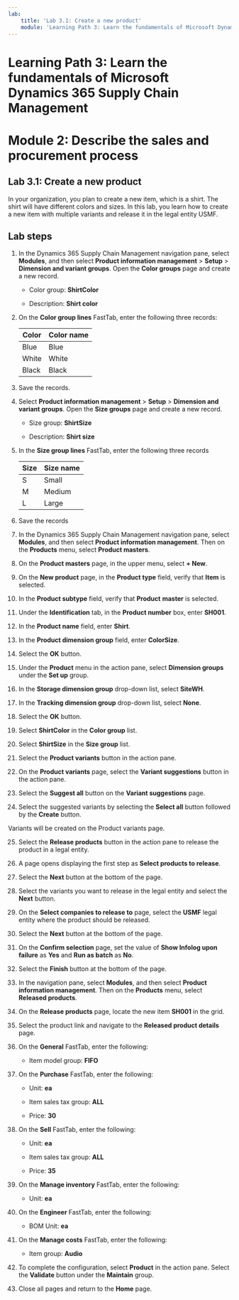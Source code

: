 ```yaml
---
lab:
    title: 'Lab 3.1: Create a new product'
    module: 'Learning Path 3: Learn the fundamentals of Microsoft Dynamics 365 Supply Chain Management'
---
```


# Learning Path 3: Learn the fundamentals of Microsoft Dynamics 365 Supply Chain Management
# Module 2: Describe the sales and procurement process

## Lab 3.1: Create a new product

In your organization, you plan to create a new item, which is a shirt. The shirt will have different colors and sizes. In this lab, you learn how to create a new item with multiple variants and release it in the legal entity USMF.

## Lab steps

1. In the Dynamics 365 Supply Chain Management navigation pane, select **Modules**, and then select **Product information management** > **Setup** > **Dimension and variant groups**. Open the **Color groups** page and create a new record.

	- Color group: **ShirtColor**

	- Description: **Shirt color**

2. On the **Color group lines** FastTab, enter the following three records:

	| **Color** | **Color name** |
	|-----------|----------------|
	| Blue      | Blue           |
	| White     | White          |
	| Black     | Black          |


3. Save the records.

4. Select **Product information management** > **Setup** > **Dimension and variant groups**. Open the **Size groups** page and create a new record.

	- Size group: **ShirtSize**

	- Description: **Shirt size**

5. In the **Size group lines** FastTab, enter the following three records

	| **Size** | **Size name** |
	|----------|---------------|
	| S        | Small         |
	| M        | Medium        |
	| L        | Large         |


6. Save the records

7. In the Dynamics 365 Supply Chain Management navigation pane, select **Modules**, and then select **Product information management**. Then on the **Products** menu, select **Product masters**.

8. On the **Product masters** page, in the upper menu, select **+ New**.

9. On the **New product** page, in the **Product type** field, verify that **Item** is selected.

10. In the **Product subtype** field, verify that **Product** **master** is selected.

11. Under the **Identification** tab, in the **Product number** box, enter **SH001**.

12. In the **Product name** field, enter **Shirt**.

13. In the **Product dimension group** field, enter **ColorSize**.

14. Select the **OK** button.

15. Under the **Product** menu in the action pane, select **Dimension groups** under the **Set up** group.

16. In the **Storage dimension group** drop-down list, select **SiteWH**.

17. In the **Tracking dimension group** drop-down list, select **None**.

18. Select the **OK** button.

19. Select **ShirtColor** in the **Color group** list.

20. Select **ShirtSize** in the **Size group** list.

21. Select the **Product variants** button in the action pane.

22. On the **Product variants** page, select the **Variant suggestions** button in the action pane.

23. Select the **Suggest all** button on the **Variant suggestions** page.

24. Select the suggested variants by selecting the **Select all** button followed by the **Create** button.

Variants will be created on the Product variants page.

25. Select the **Release products** button in the action pane to release the product in a legal entity.

26. A page opens displaying the first step as **Select products to release**.

27. Select the **Next** button at the bottom of the page.

28. Select the variants you want to release in the legal entity and select the **Next** button.

29. On the **Select companies to release to** page, select the **USMF** legal entity where the product should be released.

30. Select the **Next** button at the bottom of the page.

31. On the **Confirm selection** page, set the value of **Show Infolog upon failure** as **Yes** and **Run as batch** as **No**.

32. Select the **Finish** button at the bottom of the page.

16. In the navigation pane, select **Modules**, and then select **Product information management**. Then on the **Products** menu, select **Released products**.

33. On the **Release products** page, locate the new item **SH001** in the grid.

34. Select the product link and navigate to the **Released product details** page.

35. On the **General** FastTab, enter the following:

	- Item model group: **FIFO**

36. On the **Purchase** FastTab, enter the following:

	- Unit: **ea**

	- Item sales tax group: **ALL**

	- Price: **30**

37. On the **Sell** FastTab, enter the following:

	- Unit: **ea**

	- Item sales tax group: **ALL**

	- Price: **35**

38. On the **Manage inventory** FastTab, enter the following:

	- Unit: **ea**

39. On the **Engineer** FastTab, enter the following:

	- BOM Unit: **ea**

40. On the **Manage costs** FastTab, enter the following:

	- Item group: **Audio**

41. To complete the configuration, select **Product** in the action pane. Select the **Validate** button under the **Maintain** group.

42. Close all pages and return to the **Home** page.

 
